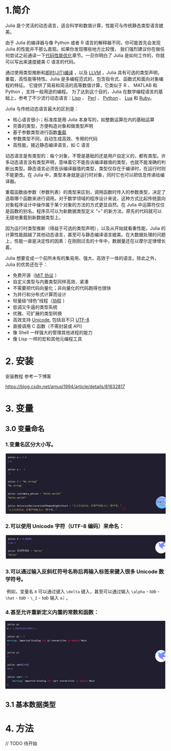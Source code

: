 # 1.简介

Julia 是个灵活的动态语言，适合科学和数值计算，性能可与传统静态类型语言媲美。

由于 Julia 的编译器与像 Python 或者 R 语言的解释器不同，你可能首先会发现 Julia 的性能并不那么直观。如果你发现哪些地方比较慢， 我们强烈建议你在做任何尝试之前通读一下[代码性能优化](https://www.w3cschool.cn/julia/7te41jga.html)章节。一旦你明白了 Julia 是如何工作的，你就可以写出来速度媲美 C 语言的代码。

通过使用类型推断和[即时(JIT)编译](http://zh.wikipedia.org/zh-cn/即時編譯) ，以及 [LLVM](http://zh.wikipedia.org/wiki/LLVM) ，Julia 具有可选的类型声明，重载，高性能等特性。Julia 是多编程范式的，包含指令式、函数式和面向对象编程的特征。 它提供了简易和简洁的高等数值计算，它类似于 R 、 MATLAB 和 Python ，支持一般用途的编程。 为了达到这个目的，Julia 在数学编程语言的基础上，参考了不少流行动态语言：[Lisp](http://zh.wikipedia.org/zh-cn/LISP) 、 [Perl](http://zh.wikipedia.org/zh-cn/Perl) 、 [Python](http://zh.wikipedia.org/zh-cn/Python) 、 [Lua](http://zh.wikipedia.org/zh-cn/Lua) 和 [Ruby](http://zh.wikipedia.org/zh-cn/Ruby)。

Julia 与传统动态语言最大的区别是：

- 核心语言很小；标准库是用 Julia 本身写的，如整数运算在内的基础运算
- 完善的类型，方便构造对象和做类型声明
- 基于参数类型进行函数[重载](http://en.wikipedia.org/wiki/Multiple_dispatch) 
- 参数类型不同，自动生成高效、专用的代码
- 高性能，接近静态编译语言，如 C 语言

动态语言是有类型的：每个对象，不管是基础的还是用户自定义的，都有类型。许多动态语言没有类型声明，意味着它不能告诉编译器值的类型，也就不能准确的判断出类型。静态语言必须告诉编译器值的类型，类型仅存在于编译时，在运行时则不能更改。在 Julia 中，类型本身就是运行时对象，同时它也可以把信息传递给编译器。

重载函数由参数（参数列表）的类型来区别，调用函数时传入的参数类型，决定了选取哪个函数来进行调用。对于数学领域的程序设计来说，这种方式比起传统面向对象程序设计中操作属于某个对象的方法的方式更显自然。在 Julia 中运算符仅仅是函数的别名。程序员可以为新数据类型定义 “+” 的新方法，原先的代码就可以无缝地重载到新数据类型上。

因为运行时类型推断（得益于可选的类型声明），以及从开始就看重性能，Julia 的计算性能超越了其他动态语言，甚至可与静态编译语言媲美。在大数据处理的问题上，性能一直是决定性的因素：在刚刚过去的十年中，数据量还在以摩尔定律增长着。

Julia 想要变成一个前所未有的集易用、强大、高效于一体的语言。除此之外，Julia 的优势还在于：

- 免费开源（[MIT 协议](https://github.com/JuliaLang/julia/blob/master/LICENSE.md) ）
- 自定义类型与内置类型同样高效、紧凑
- 不需要把代码向量化；非向量化的代码跑得也很快
- 为并行和分布式计算而设计
- 轻量级“绿色”线程（[协程](http://zh.wikipedia.org/zh-cn/协程) ）
- 低调又牛逼的类型系统
- 优雅、可扩展的类型转换
- 高效支持 [Unicode](http://zh.wikipedia.org/zh-cn/Unicode), 包括且不只 [UTF-8](http://zh.wikipedia.org/zh-cn/UTF-8)
- 直接调用 C 函数（不需封装或 API）
- 像 Shell 一样强大的管理其他进程的能力
- 像 Lisp 一样的宏和其他元编程工具





# 2. 安装

安装教程 参考一下博客

https://blog.csdn.net/amusi1994/article/details/81632817



# 3. 变量

## 3.0 变量命名

### 1.变量名区分大小写。

![image-20200713112754855](img/image-20200713112754855.png)



### 2.可以使用 Unicode 字符（UTF-8 编码）来命名：

![image-20200713112812032](img/image-20200713112812032.png)



### 3.可以通过输入反斜杠符号名称后再输入标签来键入很多 Unicode 数学符号。

​		例如，变量名 `δ` 可以通过键入 `\delta` 键入，甚至可以通过输入 `\alpha` - *tab* - `\hat` - *tab* - `\_2` - *tab* 输入 `α̂₂` 。



### 4.甚至允许重新定义内置的常数和函数：

![image-20200713112906478](img/image-20200713112906478.png)



## 3.1 基本数据类型





# 4. 方法

// TODO  待开始

